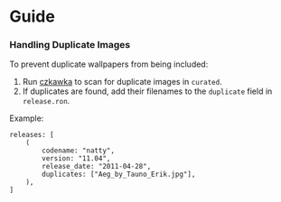 # Guide

### Handling Duplicate Images

To prevent duplicate wallpapers from being included:

1. Run [czkawka](https://github.com/qarmin/czkawka) to scan for duplicate images in `curated`.
2. If duplicates are found, add their filenames to the `duplicate` field in `release.ron`.

Example:

```ron
releases: [
    (
        codename: "natty",
        version: "11.04",
        release_date: "2011-04-28",
        duplicates: ["Aeg_by_Tauno_Erik.jpg"],
    ),
]
```
